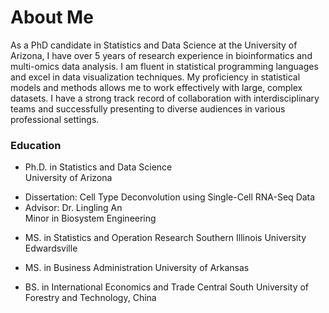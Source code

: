 # About Me
As a PhD candidate in Statistics and Data Science at the University of Arizona, I have over 5 years of research experience in bioinformatics and multi-omics data analysis. I am fluent in statistical programming languages and excel in data visualization techniques. My proficiency in statistical models and methods allows me to work effectively with large, complex datasets. I have a strong track record of collaboration with interdisciplinary teams and successfully presenting to diverse audiences in various professional settings.

### Education
- Ph.D. in Statistics and Data Science	
University of Arizona
* Dissertation: Cell Type Deconvolution using Single-Cell RNA-Seq Data	
* Advisor: Dr. Lingling An	
Minor in Biosystem Engineering	

- MS. in Statistics and Operation Research
Southern Illinois University Edwardsville	

- MS. in Business Administration
University of Arkansas	

- BS. in International Economics and Trade
Central South University of Forestry and Technology, China	


